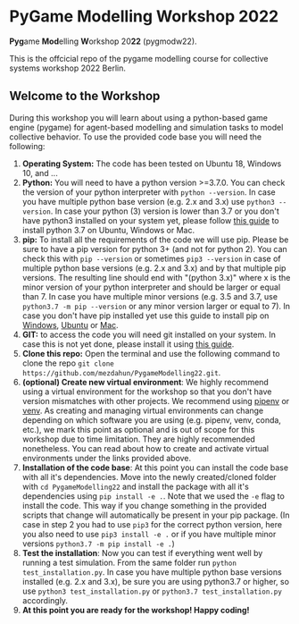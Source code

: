 # **PyGame Modelling Workshop 2022**

**Pyg**ame **Mod**elling **W**orkshop 20**22** (pygmodw22).

This is the offcicial repo of the pygame modelling course for collective systems workshop 2022 Berlin.

## Welcome to the Workshop
During this workshop you will learn about using a python-based game engine (pygame) for agent-based modelling and simulation tasks to model collective behavior.
To use the provided code base you will need the following:

1. **Operating System:** The code has been tested on Ubuntu 18, Windows 10, and ...
2. **Python:** You will need to have a python version >=3.7.0. You can check the version of your python interpreter with `python --version`. In case you have multiple python base version (e.g. 2.x and 3.x) use `python3 --version`. In case your python (3) version is lower than 3.7 or you don't have python3 installed on your system yet, please follow [this guide](https://www.geeksforgeeks.org/download-and-install-python-3-latest-version/) to install python 3.7 on Ubuntu, Windows or Mac.
3. **pip:** To install all the requirements of the code we will use pip. Please be sure to have a pip version for python 3+ (and not for python 2). You can check this with `pip --version` or sometimes `pip3 --version` in case of multiple python base versions (e.g. 2.x and 3.x) and by that multiple pip versions. The resulting line should end with "(python 3.x)" where x is the minor version of your python interpreter and should be larger or equal than 7. In case you have multiple minor versions (e.g. 3.5 and 3.7, use `python3.7 -m pip --version` or any minor version larger or equal to 7). In case you don't have pip installed yet use this guide to install pip on [Windows](https://www.liquidweb.com/kb/install-pip-windows/), [Ubuntu](https://www.odoo.com/forum/help-1/how-to-install-pip-in-python-3-on-ubuntu-18-04-167715) or [Mac](https://www.geeksforgeeks.org/download-and-install-python-3-latest-version/#macos).
5. **GIT:** to access the code you will need git installed on your system. In case this is not yet done, please install it using [this guide](https://github.com/git-guides/install-git).
6. **Clone this repo:** Open the terminal and use the following command to clone the repo `git clone https://github.com/mezdahun/PygameModelling22.git`.
7. **(optional) Create new virtual environment**: We highly recommend using a virtual environment for the workshop so that you don't have version mismatches with other projects. We recommend using [pipenv](https://pipenv.pypa.io/en/latest/) or [venv](https://docs.python.org/3/library/venv.html). As creating and managing virtual environments can change depending on which software you are using (e.g. pipenv, venv, conda, etc.), we mark this point as optional and is out of scope for this workshop due to time limitation. They are highly recommended nonetheless. You can read about how to create and activate virtual environments under the links provided above.
9. **Installation of the code base**: At this point you can install the code base with all it's dependencies. Move into the newly created/cloned folder with `cd PygameModelling22` and install the package with all it's dependencies using `pip install -e .`. Note that we used the `-e` flag to install the code. This way if you change something in the provided scripts that change will automatically be present in your pip package. (In case in step 2 you had to use `pip3` for the correct python version, here you also need to use `pip3 install -e .` or if you have multiple minor versions `python3.7 -m pip install -e .`)
10. **Test the installation**: Now you can test if everything went well by running a test simulation. From the same folder run `python test_installation.py`. In case you have multiple python base versions installed (e.g. 2.x and 3.x), be sure you are using python3.7 or higher, so use `python3 test_installation.py` or `python3.7 test_installation.py` accordingly.
11. **At this point you are ready for the workshop! Happy coding!**
